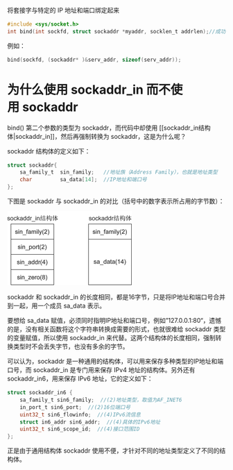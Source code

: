 将套接字与特定的 IP 地址和端口绑定起来
```c
#include <sys/socket.h>
int bind(int sockfd, struct sockaddr *myaddr, socklen_t addrlen);//成功时返回0，失败时返回-1
```

例如：
```c
bind(sockfd, (sockaddr* )&serv_addr, sizeof(serv_addr));
```

# 为什么使用 sockaddr_in 而不使用 sockaddr

bind() 第二个参数的类型为 sockaddr，而代码中却使用 [[sockaddr_in结构体|sockaddr_in]]，然后再强制转换为 sockaddr，这是为什么呢？

sockaddr 结构体的定义如下：

```c
struct sockaddr{    
    sa_family_t  sin_family;   //地址族（Address Family），也就是地址类型    
    char         sa_data[14];  //IP地址和端口号
};
```

下图是 sockaddr 与 sockaddr_in 的对比（括号中的数字表示所占用的字节数）：

![sockaddr 与 sockaddr_in 的对比](../images/sockaddr与sockaddr_in的对比.png)

sockaddr 和 sockaddr_in 的长度相同，都是16字节，只是将IP地址和端口号合并到一起，用一个成员 sa_data 表示。

要想给 sa_data 赋值，必须同时指明IP地址和端口号，例如”127.0.0.1:80“，遗憾的是，没有相关函数将这个字符串转换成需要的形式，也就很难给 sockaddr 类型的变量赋值，所以使用 sockaddr_in 来代替。这两个结构体的长度相同，强制转换类型时不会丢失字节，也没有多余的字节。

可以认为，sockaddr 是一种通用的结构体，可以用来保存多种类型的IP地址和端口号，而 sockaddr_in 是专门用来保存 IPv4 地址的结构体。另外还有 sockaddr_in6，用来保存 IPv6 地址，它的定义如下：

```c
struct sockaddr_in6 {     
    sa_family_t sin6_family;  //(2)地址类型，取值为AF_INET6    
    in_port_t sin6_port;  //(2)16位端口号    
    uint32_t sin6_flowinfo;  //(4)IPv6流信息    
    struct in6_addr sin6_addr;  //(4)具体的IPv6地址    
    uint32_t sin6_scope_id;  //(4)接口范围ID
};
```

正是由于通用结构体 sockaddr 使用不便，才针对不同的地址类型定义了不同的结构体。
